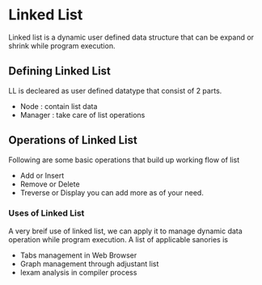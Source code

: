 # Linked List
Linked list is a dynamic user defined data structure that can be expand or shrink while program execution. 

## Defining Linked List
LL is decleared as user defined datatype that consist of 2 parts. 
- Node : contain list data
- Manager : take care of list operations

## Operations of Linked List
Following are some basic operations that build up working flow of list
- Add or Insert
- Remove or Delete
- Treverse or Display
you can add more as of your need.
### Uses of Linked List
A very breif use of linked list, we can apply it to manage dynamic data operation while program execution.
A list of applicable sanories is
- Tabs management in Web Browser
- Graph management through adjustant list
- lexam analysis in compiler process
